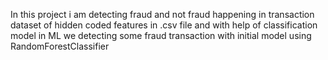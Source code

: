 In this project i am detecting fraud and not fraud happening in transaction dataset of hidden coded features in .csv file and with help of classification model in ML we detecting some fraud transaction with initial model using RandomForestClassifier

